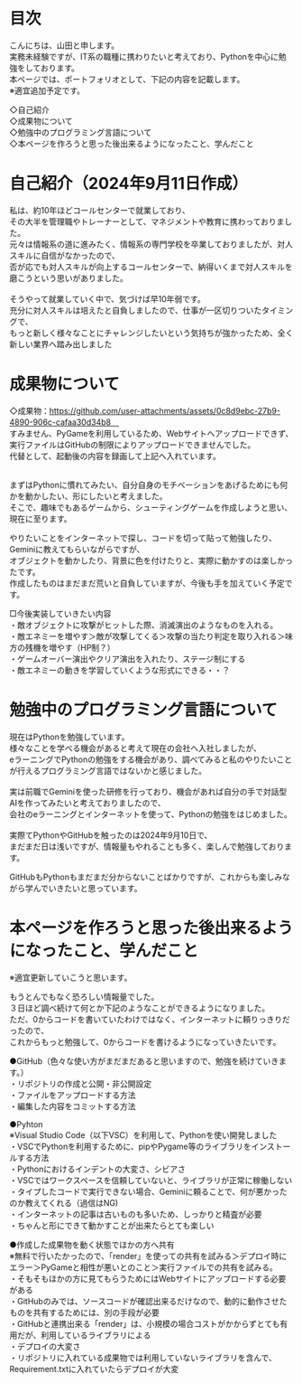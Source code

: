 
# 目次

こんにちは、山田と申します。<br>
実務未経験ですが、IT系の職種に携わりたいと考えており、Pythonを中心に勉強をしております。<br>
本ページでは、ポートフォリオとして、下記の内容を記載します。<br>
※適宜追加予定です。

◇自己紹介<br>
◇成果物について<br>
◇勉強中のプログラミング言語について<br>
◇本ページを作ろうと思った後出来るようになったこと、学んだこと<br>

# 自己紹介（2024年9月11日作成）
私は、約10年ほどコールセンターで就業しており、<br>
その大半を管理職やトレーナーとして、マネジメントや教育に携わっておりました。<br>
元々は情報系の道に進みたく、情報系の専門学校を卒業しておりましたが、対人スキルに自信がなかったので、<br>
否が応でも対人スキルが向上するコールセンターで、納得いくまで対人スキルを磨こうという思いがありました。<br>
<br>
そうやって就業していく中で、気づけば早10年弱です。<br>
充分に対人スキルは培えたと自負しましたので、仕事が一区切りついたタイミングで、<br>
もっと新しく様々なことにチャレンジしたいという気持ちが強かったため、全く新しい業界へ踏み出しました<br>

# 成果物について

 ◇成果物：https://github.com/user-attachments/assets/0c8d9ebc-27b9-4890-906c-cafaa30d34b8　<br>
すみません、PyGameを利用しているため、Webサイトへアップロードできず、実行ファイルはGitHubの制限によりアップロードできませんでした。<br>
代替として、起動後の内容を録画して上記へ入れています。<br>
<br>

まずはPythonに慣れてみたい、自分自身のモチベーションをあげるためにも何かを動かしたい、形にしたいと考えました。<br>
そこで、趣味でもあるゲームから、シューティングゲームを作成しようと思い、現在に至ります。<br>

やりたいことをインターネットで探し、コードを切って貼って勉強したり、Geminiに教えてもらいながらですが、<br>
オブジェクトを動かしたり、背景に色を付けたりと、実際に動かすのは楽しかったです。<br>
作成したものはまだまだ荒いと自負していますが、今後も手を加えていく予定です。<br>

□今後実装していきたい内容<br>
・敵オブジェクトに攻撃がヒットした際、消滅演出のようなものを入れる。<br>
・敵エネミーを増やす＞敵が攻撃してくる＞攻撃の当たり判定を取り入れる＞味方の残機を増やす（HP制？）<br>
・ゲームオーバー演出やクリア演出を入れたり、ステージ制にする<br>
・敵エネミーの動きを学習していくような形式にできる・・？<br>

# 勉強中のプログラミング言語について

現在はPythonを勉強しています。<br>
様々なことを学べる機会があると考えて現在の会社へ入社しましたが、<br>
eラーニングでPythonの勉強をする機会があり、調べてみると私のやりたいことが行えるプログラミング言語ではないかと感じました。<br>
<br>
実は前職でGeminiを使った研修を行っており、機会があれば自分の手で対話型AIを作ってみたいと考えておりましたので、<br>
会社のeラーニングとインターネットを使って、Pythonの勉強をはじめました。<br>
<br>
実際てPythonやGitHubを触ったのは2024年9月10日で、<br>
まだまだ日は浅いですが、情報量もやれることも多く、楽しんで勉強しております。<br>

GitHubもPythonもまだまだ分からないことばかりですが、これからも楽しみながら学んでいきたいと思っています。<br>

# 本ページを作ろうと思った後出来るようになったこと、学んだこと
※適宜更新していこうと思います。<br>

もうとんでもなく恐ろしい情報量でした。<br>
３日ほど調べ続けて何とか下記のようなことができるようになりました。<br>
ただ、0からコードを書いていたわけではなく、インターネットに頼りっきりだったので、<br>
これからもっと勉強して、0からコードを書けるようになっていきたいです。<br>

●GitHub（色々な使い方がまだまだあると思いますので、勉強を続けていきます。）<br>
・リポジトリの作成と公開・非公開設定<br>
・ファイルをアップロードする方法<br>
・編集した内容をコミットする方法<br>

●Pyhton<br>
※Visual Studio Code（以下VSC）を利用して、Pythonを使い開発しました<br>
・VSCでPythonを利用するために、pipやPygame等のライブラリをインストールする方法<br>
・Pythonにおけるインデントの大変さ、シビアさ<br>
・VSCではワークスペースを信頼していないと、ライブラリが正常に稼働しない<br>
・タイプしたコードで実行できない場合、Geminiに頼ることで、何が悪かったのか教えてくれる（過信はNG)<br>
・インターネットの記事は古いものも多いため、しっかりと精査が必要<br>
・ちゃんと形にできて動かすことが出来たらとても楽しい<br>

●作成した成果物を動く状態でほかの方へ共有<br>
※無料で行いたかったので、「render」を使っての共有を試みる＞デプロイ時にエラー＞PyGameと相性が悪いとのこと＞実行ファイルでの共有を試みる。<br>
・そもそもほかの方に見てもらうためにはWebサイトにアップロードする必要がある<br>
・GitHubのみでは、ソースコードが確認出来るだけなので、動的に動作させたものを共有するためには、別の手段が必要<br>
・GitHubと連携出来る「render」は、小規模の場合コストがかからずとても有用だが、利用しているライブラリによる<br>
・デプロイの大変さ<br>
・リポジトリに入れている成果物では利用していないライブラリを含んで、Requirement.txtに入れていたらデプロイが大変<br>



